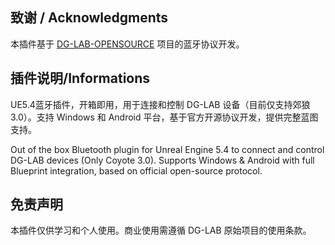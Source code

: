 ## 致谢 / Acknowledgments
本插件基于 [DG-LAB-OPENSOURCE](https://github.com/DG-LAB-OPENSOURCE/DG-LAB-OPENSOURCE) 
项目的蓝牙协议开发。
## 插件说明/Informations
UE5.4蓝牙插件，开箱即用，用于连接和控制 DG-LAB 设备（目前仅支持郊狼3.0）。支持 Windows 和 Android 平台，基于官方开源协议开发，提供完整蓝图支持。

Out of the box Bluetooth plugin for Unreal Engine 5.4 to connect and control DG-LAB devices (Only Coyote 3.0). Supports Windows & Android with full Blueprint integration, based on official open-source protocol.

## 免责声明
本插件仅供学习和个人使用。商业使用需遵循 DG-LAB 原始项目的使用条款。
